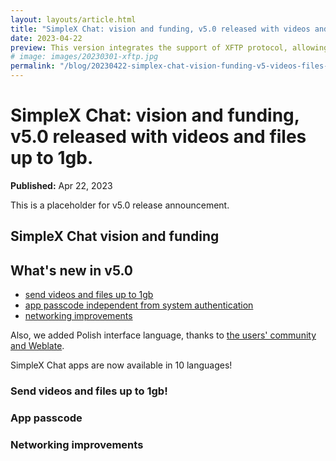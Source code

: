 ```yaml
---
layout: layouts/article.html
title: "SimpleX Chat: vision and funding, v5.0 released with videos and files up to 1gb"
date: 2023-04-22
preview: This version integrates the support of XFTP protocol, allowing to receive up to 1gb files, even when the sender is offline.
# image: images/20230301-xftp.jpg
permalink: "/blog/20230422-simplex-chat-vision-funding-v5-videos-files-passcode.html"
---
```


# SimpleX Chat: vision and funding, v5.0 released with videos and files up to 1gb.

**Published:** Apr 22, 2023

This is a placeholder for v5.0 release announcement.

## SimpleX Chat vision and funding

## What's new in v5.0

- [send videos and files up to 1gb](#send-files-up-to-1gb)
- [app passcode independent from system authentication](#app-passcode)
- [networking improvements](#networking-improvements)

Also, we added Polish interface language, thanks to [the users' community and Weblate](https://github.com/simplex-chat/simplex-chat#help-translating-simplex-chat).

SimpleX Chat apps are now available in 10 languages!

### Send videos and files up to 1gb!

### App passcode

### Networking improvements
